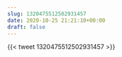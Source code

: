 ```yaml
---
slug: 1320475512502931457
date: 2020-10-25 21:21:10+00:00
draft: false
---
```


{{< tweet 1320475512502931457 >}}
